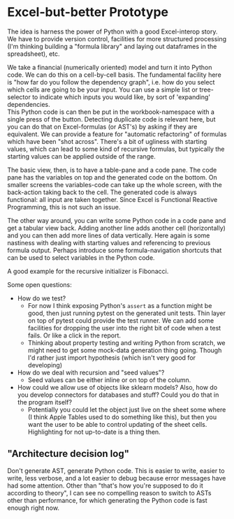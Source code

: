 # Excel-but-better Prototype
The idea is harness the power of Python with a good Excel-interop story. We have to provide version control, facilities for more structured processing (I'm thinking building a "formula library" and laying out dataframes in the spreadsheet), etc.

We take a financial (numerically oriented) model and turn it into Python code. We can do this on a cell-by-cell basis. The fundamental facility here is "how far do you follow the dependency graph", i.e. how do you select which cells are going to be your input. You can use a simple list or tree-selector to indicate which inputs you would like, by sort of 'expanding' dependencies.  
This Python code is can then be put in the workbook-namespace with a single press of the button. Detecting duplicate code is relevant here, but you can do that on Excel-formulas (or AST's) by asking if they are equivalent.
We can provide a feature for "automatic refactoring" of formulas which have been "shot across". There's a bit of ugliness with starting values, which can lead to some kind of recursive formulas, but typically the starting values can be applied outside of the range.

The basic view, then, is to have a table-pane and a code pane. The code pane has the variables on top and the generated code on the bottom. On smaller screens the variables-code can take up the whole screen, with the back-action taking back to the cell. The generated code is always functional: all input are taken together. Since Excel is Functional Reactive Programming, this is not such an issue.

The other way around, you can write some Python code in a code pane and get a tabular view back. Adding another line adds another cell (horizontally) and you can then add more lines of data vertically. Here again is some nastiness with dealing with starting values and referencing to previous formula output. Perhaps introduce some formula-navigation shortcuts that can be used to select variables in the Python code.

A good example for the recursive initializer is Fibonacci.

Some open questions:

* How do we test?
    - For now I think exposing Python's `assert` as a function might be good, then just running pytest on the generated unit tests. Thin layer on top of pytest could provide the test runner. We can add some facilities for dropping the user into the right bit of code when a test fails. Or like a click in the report.
    - Thinking about property testing and writing Python from scratch, we might need to get some mock-data generation thing going. Though I'd rather just import hypothesis (which isn't very good for developing)
* How do we deal with recursion and "seed values"?
    - Seed values can be either inline or on top of the column.
* How could we allow use of objects like sklearn models? Also, how do you develop connectors for databases and stuff? Could you do that in the program itself?
    - Potentially you could let the object just live on the sheet some where (I think Apple Tables used to do something like this), but then you want the user to be able to control updating of the sheet cells. Highlighting for not up-to-date is a thing then.

## "Architecture decision log"
Don't generate AST, generate Python code. This is easier to write, easier to write, less verbose, and a lot easier to debug because error messages have had some attention. Other than "that's how you're supposed to do it according to theory", I can see no compelling reason to switch to ASTs other than performance, for which generating the Python code is fast enough right now.
